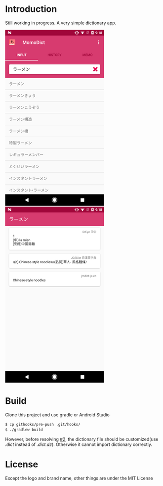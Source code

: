 # Introduction

Still working in progress. A very simple dictionary app.

![screenshot01](./assets/screenshot_01.png)
![screenshot02](./assets/screenshot_02.png)

# Build

Clone this project and use gradle or Android Studio

```bash
$ cp githooks/pre-push .git/hooks/
$ ./gradlew build
```

However, before resolving [#2](../../issues/2), the dictionary file should be customized(use *.dict* instead of *.dict.dz*). Otherwise it cannot import dictionary correctly.

# License

Except the logo and brand name, other things are under the MIT License

